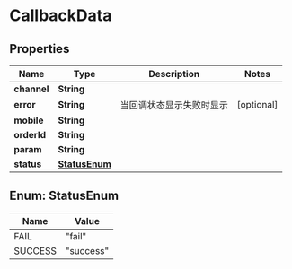 

# CallbackData

## Properties

Name | Type | Description | Notes
------------ | ------------- | ------------- | -------------
**channel** | **String** |  | 
**error** | **String** | 当回调状态显示失败时显示 |  [optional]
**mobile** | **String** |  | 
**orderId** | **String** |  | 
**param** | **String** |  | 
**status** | [**StatusEnum**](#StatusEnum) |  | 



## Enum: StatusEnum

Name | Value
---- | -----
FAIL | &quot;fail&quot;
SUCCESS | &quot;success&quot;



